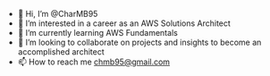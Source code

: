 - 👋 Hi, I’m @CharMB95
- 👀 I’m interested in a career as an AWS Solutions Architect
- 🌱 I’m currently learning AWS Fundamentals
- 💞️ I’m looking to collaborate on projects and insights to become an accomplished architect
- 📫 How to reach me chmb95@gmail.com

<!---
CharMB95/CharMB95 is a ✨ special ✨ repository because its `README.md` (this file) appears on your GitHub profile.
You can click the Preview link to take a look at your changes.
--->
